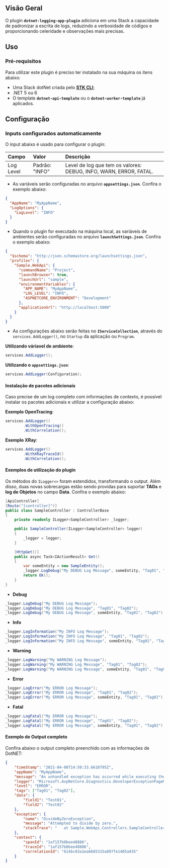 ## **Visão Geral**
O plugin **`dotnet-logging-app-plugin`** adiciona em uma Stack a capacidade de padronizar a escrita de logs, reduzindo a verbosidade de códigos e proporcionando celeridade e observações mais precisas.

## **Uso**

### **Pré-requisitos**
Para utilizar este plugin é preciso ter instalado na sua máquina os itens abaixo:  
- Uma Stack dotNet criada pelo [**STK CLI**](https://stackspot.com/);  
- .NET 5 ou 6 
- O template **`dotnet-api-template`** ou o **`dotnet-worker-template`** já aplicados. 

## **Configuração**
### **Inputs configurados automaticamente**  

O input abaixo é usado para configurar o plugin:  

| **Campo** | **Valor** | **Descrição** |
| :--- | :--- | :--- |
| Log Level| Padrão: "INFO" | Level de log que tem os valores: DEBUG, INFO, WARN, ERROR, FATAL. |

- As variáveis serão configuradas no arquivo **`appsettings.json`**. Confira o exemplo abaixo:  

```json
{
  "AppName": "MyAppName",  
  "LogOptions": {
    "LogLevel": "INFO"
  }
}
```
- Quando o plugin for executado na máquina local, as variáveis de ambientes serão configuradas no arquivo **`launchSettings.json`**. Confira o exemplo abaixo:  

```json
{
  "$schema": "http://json.schemastore.org/launchsettings.json",
  "profiles": {
    "Sample.WebApi": {
      "commandName": "Project",
      "launchBrowser": true,
      "launchUrl": "sample",
      "environmentVariables": {
        "APP_NAME": "MyAppName",
        "LOG_LEVEL": "INFO",
        "ASPNETCORE_ENVIRONMENT": "Development"
      },
      "applicationUrl": "http://localhost:5000"
    }
  }
}
```

- As configurações abaixo serão feitas no **`IServiceCollection`**, através do `services.AddLogger()`, no `Startup` da aplicação ou `Program`.

**Utilizando váriavel de ambiente**:  

```csharp
services.AddLogger();
```

**Utilizando o `appsettings.json`**: 

```csharp
services.AddLogger(Configuration);
```

#### **Instalação de pacotes adicionais**  
Caso precise de um log completo com informações de contexto, é possível instalar os pacotes adicionais e utilizar a configuração abaixo:

**Exemplo OpenTracing**:

```csharp
services.AddLogger()
        .WithOpenTracing()
        .WithCorrelation();
```

**Exemplo XRay**:

```csharp
services.AddLogger()
        .WithXRayTraceId()
        .WithCorrelation();
```

#### **Exemplos de utilização do plugin**  
Os métodos do `ILogger<>` foram estendidos, transformando o output. Além disso, duas novas sobrecargas estão sendo providas para suportar **TAGs** e **log de Objetos** no campo **Data**. Confira o exemplo abaixo:  

```csharp
[ApiController]
[Route("[controller]")]
public class SampleController : ControllerBase
{
    private readonly ILogger<SampleController> _logger;

    public SampleController(ILogger<SampleController> logger)
    {
        _logger = logger;
    }

    [HttpGet()]
    public async Task<IActionResult> Get()
    {
        var someEntity = new SampleEntity();
        _logger.LogDebug("My DEBUG Log Message", someEntity, "Tag01", "Tag02");
        return Ok();
    }
}
```
- **Debug**  

```csharp
_logger.LogDebug("My DEBUG Log Message");
_logger.LogDebug("My DEBUG Log Message", "Tag01", "Tag02");
_logger.LogDebug("My DEBUG Log Message", someEntity, "Tag01", "Tag02");
```

- **Info**  

```csharp
_logger.LogInformation("My INFO Log Message");
_logger.LogInformation("My INFO Log Message", "Tag01", "Tag02");
_logger.LogInformation("My INFO Log Message", someEntity, "Tag01", "Tag02");
```

- **Warning**

```csharp
_logger.LogWarning("My WARNING Log Message");
_logger.LogWarning("My WARNING Log Message", "Tag01", "Tag02");
_logger.LogWarning("My WARNING Log Message", someEntity, "Tag01", "Tag02");
```

- **Error**  

```csharp
_logger.LogError("My ERROR Log Message");
_logger.LogError("My ERROR Log Message", "Tag01", "Tag02");
_logger.LogError("My ERROR Log Message", someEntity, "Tag01", "Tag02");
```

- **Fatal**  

```csharp
_logger.LogFatal("My ERROR Log Message");
_logger.LogFatal("My ERROR Log Message", "Tag01", "Tag02");
_logger.LogFatal("My ERROR Log Message", someEntity, "Tag01", "Tag02");
```

#### Exemplo de Output completo

Confira abaixo o output completo preenchido com as informações de DotNET:  

```json
{
    "timeStamp": "2021-04-06T14:50:33.6610795Z",
    "appName": "MyAppName",
    "message": "An unhandled exception has occurred while executing the request.",
    "logger": "Microsoft.AspNetCore.Diagnostics.DeveloperExceptionPageMiddleware",
    "level": "ERROR",
    "tags": ["Tag01", "Tag02"],
    "data": {
        "field1": "Test01",
        "field2": "Test02"
    },
    "exception": {
        "name": "DivideByZeroException",
        "message": "Attempted to divide by zero.",
        "stackTrace": "   at Sample.WebApi.Controllers.SampleController.Get() in ..."
    },
    "context": {
        "spanId": "1af157b8bee48886",
        "traceId": "1af157b8bee48886",
        "correlationId": "614bc03a1eab685315a897fe1405a935"
    }
}
```